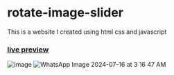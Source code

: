 # rotate-image-slider
This is a website I created using html css and javascript

### [live preview](https://saifullah72437.github.io/rotate-image-slider/)

![image](https://github.com/user-attachments/assets/115fd6b4-46ae-4abd-baea-3fdb06f6b2f6)
![WhatsApp Image 2024-07-16 at 3 16 47 AM](https://github.com/user-attachments/assets/d5499955-9d98-4ec3-8021-c225cf6fa4e0)
